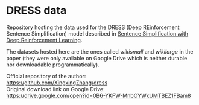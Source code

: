 # DRESS data
Repository hosting the data used for the DRESS (Deep REinforcement Sentence Simplification) model described in [Sentence Simplification with Deep Reinforcement Learning](http://aclweb.org/anthology/D/D17/D17-1062.pdf).

The datasets hosted here are the ones called *wikismall* and *wikilarge* in the paper (they were only available on Google Drive which is neither durable nor downloadable programmatically).

Official repository of the author:  
<https://github.com/XingxingZhang/dress>  
Original download link on Google Drive:  
<https://drive.google.com/open?id=0B6-YKFW-MnbOYWxUMTBEZ1FBam8>
